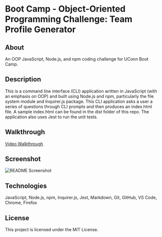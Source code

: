 # Boot Camp - Object-Oriented Programming Challenge: Team Profile Generator

## About

An OOP JavaScript, Node.js, and npm coding challenge for UConn Boot Camp.

## Description

This is a command line interface (CLI) application written in JavaScript (with an emphasis on OOP) and built using Node.js and npm, particularly the file system module and Inquirer.js package. This CLI application asks a user a series of questions through CLI prompts and then produces an index.html file. A sample index.html can be found in the dist folder of this repo. The application also uses Jest to run the unit tests.

## Walkthrough

[Video Walkthrough](https://drive.google.com/file/d/1LT9aZgZH4Wkw5RvUY26sBCE0aPXjHQOK/view)

## Screenshot

![README Screenshot](/assets/screenshot.gif)

## Technologies

JavaScript, Node.js, npm, Inquirer.js, Jest, Markdown, Git, GitHub, VS Code, Chrome, Firefox

## License

This project is licensed under the MIT License.
